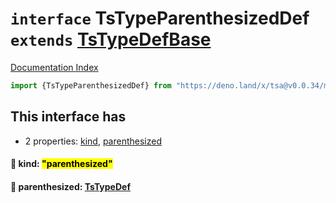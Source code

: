 # `interface` TsTypeParenthesizedDef `extends` [TsTypeDefBase](../private.interface.TsTypeDefBase/README.md)

[Documentation Index](../README.md)

```ts
import {TsTypeParenthesizedDef} from "https://deno.land/x/tsa@v0.0.34/mod.ts"
```

## This interface has

- 2 properties:
[kind](#-kind-parenthesized),
[parenthesized](#-parenthesized-tstypedef)


#### 📄 kind: <mark>"parenthesized"</mark>



#### 📄 parenthesized: [TsTypeDef](../type.TsTypeDef/README.md)



